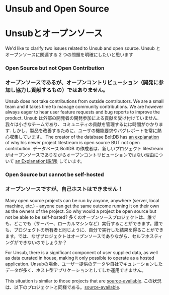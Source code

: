 # Unsub and Open Source
# Unsubとオープンソース

We'd like to clarify two issues related to Unsub and open source.
Unsub とオープンソースに関連する 2 つの問題を明確にしたいと思います

### Open Source but not Open Contribution <a href="#h_29cc10eeae" id="h_29cc10eeae"></a>
### オープンソースであるが、オープンコントリビューション（開発に参加し協力し貢献するもの）ではありません。<a href="#h_29cc10eeae" id="h_29cc10eeae"></a>
Unsub does not take contributions from outside contributors. We are a small team and it takes time to manage community contributions. We are however always eager to hear user feature requests and bug reports to improve the product.
Unsub は外部の開発者の開発参加による貢献を受け付けていません. 我々は小さなチームであり、コミュニティの貢献を管理するには時間がかかります. しかし、製品を改善するために、ユーザの機能要求やバグレポートを常に熱心収集しています。
The creator of the database BoltDB has [an explanation](https://github.com/benbjohnson/litestream#open-source-not-open-contribution) of why his newer project litestream is open source BUT not open contribution.
データベース BoltDB の作成者は、新しいプロジェクト litestream がオープンソースでありながらオープンコントリビューションではない理由について [an Explanation(説明)](https://github.com/benbjohnson/litestream#open-source-not-open-contribution) しています。

### Open Source but cannot be self-hosted <a href="#h_761717ed48" id="h_761717ed48"></a>
### オープンソースですが、自己ホストはできません！<a href="#h_761717ed48" id="h_761717ed48"></a>
Many open source projects can be run by anyone, anywhere (server, local machine, etc.) - anyone can get the same outcome running it on their own as the owners of the project. So why would a project be open source but not be able to be self-hosted?
多くのオープンソースプロジェクトは、誰でも、どこでも（サーバー、ローカルマシンなど）実行することができます。誰でも、プロジェクトの所有者と同じように、自分で実行した結果を得ることができます。では、なぜプロジェクトはオープンソースでありながら、セルフホスティングができないのでしょうか？

For Unsub, there is a significant component of user supplied data, as well as data curated in house, making it only possible to operate as a hosted application.
Unsubの場合、ユーザー提供のデータや自社でキュレーションしたデータが多く、ホスト型アプリケーションとしてしか運用できません。

This situation is similar to those projects that are [source-available](https://en.wikipedia.org/wiki/Source-available\_software).
この状況は、以下のプロジェクトと同様である。[source-available](https://en.wikipedia.org/wiki/Source-available\_software).
